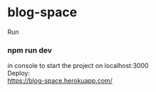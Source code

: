 # blog-space

Run 
### npm run dev
in console to start the project on localhost:3000 <br />
Deploy: <br />
https://blog-space.herokuapp.com/
